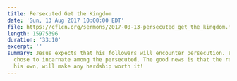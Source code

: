 ```yaml
---
title: Persecuted Get the Kingdom
date: 'Sun, 13 Aug 2017 10:00:00 EDT'
file: https://cflcn.org/sermons/2017-08-13-persecuted_get_the_kingdom.m4a
length: 15975396
duration: '33:10'
excerpt: ''
summary: Jesus expects that his followers will encounter persecution. Even more, he
  chose to incarnate among the persecuted. The good news is that the reward awaiting
  his own, will make any hardship worth it!
---
```

